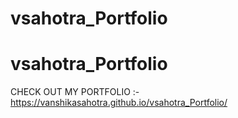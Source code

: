 ﻿# vsahotra_Portfolio
# vsahotra_Portfolio

CHECK OUT MY PORTFOLIO :-
https://vanshikasahotra.github.io/vsahotra_Portfolio/
